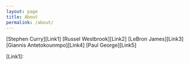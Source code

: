 ```yaml
---
layout: page
title: About
permalink: /about/
---
```


[Stephen Curry][Link1]
[Russel Westbrook][Link2]
[LeBron James][Link3]
[Giannis Antetokounmpo][Link4]
[Paul George][Link5]

[Link1]: 
